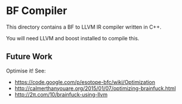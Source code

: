 # BF Compiler

This directory contains a BF to LLVM IR compiler written in C++.

You will need LLVM and boost installed to compile this.

## Future Work

Optimise it! See:

* https://code.google.com/p/esotope-bfc/wiki/Optimization
* http://calmerthanyouare.org/2015/01/07/optimizing-brainfuck.html
* http://2π.com/10/brainfuck-using-llvm

